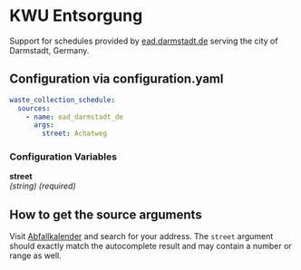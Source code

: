# KWU Entsorgung

Support for schedules provided by [ead.darmstadt.de](https://ead.darmstadt.de/) serving the city of Darmstadt, Germany.

## Configuration via configuration.yaml

```yaml
waste_collection_schedule:
  sources:
    - name: ead_darmstadt_de
      args:
        street: Achatweg
```

### Configuration Variables

**street**  
*(string) (required)*

## How to get the source arguments

Visit [Abfallkalender](https://ead.darmstadt.de/unser-angebot/privathaushalte/abfallkalender/`) and search for your address. The `street` argument should exactly match the autocomplete result and may contain a number or range as well.
